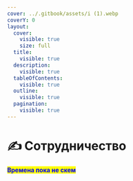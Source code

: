 ```yaml
---
cover: ../.gitbook/assets/i (1).webp
coverY: 0
layout:
  cover:
    visible: true
    size: full
  title:
    visible: true
  description:
    visible: true
  tableOfContents:
    visible: true
  outline:
    visible: true
  pagination:
    visible: true
---
```


# ✍️ Сотрудничество&#x20;

&#x20;                                                                    <mark style="color:blue;">**Времена пока не скем**</mark>&#x20;
